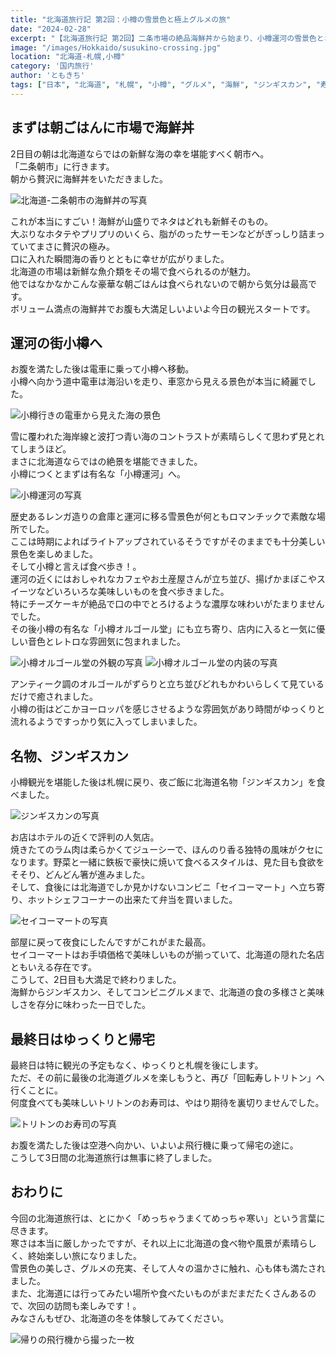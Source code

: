 ```yaml
---
title: "北海道旅行記 第2回：小樽の雪景色と極上グルメの旅"
date: "2024-02-28"
excerpt: "【北海道旅行記 第2回】二条市場の絶品海鮮丼から始まり、小樽運河の雪景色とオルゴール堂の癒しの音色を堪能。夜は札幌で名物ジンギスカンを味わい、セイコーマートのご当地グルメまで。最終日は人気の回転寿司で締めくくった、食と観光の贅沢な北海道旅行記。"
image: "/images/Hokkaido/susukino-crossing.jpg"
location: "北海道-札幌,小樽"
category: '国内旅行'
author: 'ともきち'
tags: ["日本", "北海道", "札幌", "小樽", "グルメ", "海鮮", "ジンギスカン", "寿司", "小樽運河", "冬景色", "観光スポット", "市場"]
---
```


## まずは朝ごはんに市場で海鮮丼

2日目の朝は北海道ならではの新鮮な海の幸を堪能すべく朝市へ。  
「二条朝市」に行きます。  
朝から贅沢に海鮮丼をいただきました。  

![北海道-二条朝市の海鮮丼の写真](/images/Hokkaido/seafood-bowl.jpg)

これが本当にすごい！海鮮が山盛りでネタはどれも新鮮そのもの。  
大ぶりなホタテやプリプリのいくら、脂がのったサーモンなどがぎっしり詰まっていてまさに贅沢の極み。  
口に入れた瞬間海の香りとともに幸せが広がりました。  
北海道の市場は新鮮な魚介類をその場で食べられるのが魅力。  
他ではなかなかこんな豪華な朝ごはんは食べられないので朝から気分は最高です。  
ボリューム満点の海鮮丼でお腹も大満足しいよいよ今日の観光スタートです。  

## 運河の街小樽へ

お腹を満たした後は電車に乗って小樽へ移動。  
小樽へ向かう道中電車は海沿いを走り、車窓から見える景色が本当に綺麗でした。  

![小樽行きの電車から見えた海の景色](/images/Hokkaido/otaru-sea.jpg)

雪に覆われた海岸線と波打つ青い海のコントラストが素晴らしくて思わず見とれてしまうほど。  
まさに北海道ならではの絶景を堪能できました。  
小樽につくとまずは有名な「小樽運河」へ。  

![小樽運河の写真](/images/Hokkaido/otaru-canal.jpg)

歴史あるレンガ造りの倉庫と運河に移る雪景色が何ともロマンチックで素敵な場所でした。  
ここは時期によればライトアップされているそうですがそのままでも十分美しい景色を楽しめました。  
そして小樽と言えば食べ歩き！。  
運河の近くにはおしゃれなカフェやお土産屋さんが立ち並び、揚げかまぼこやスイーツなどいろいろな美味しいものを食べ歩きました。  
特にチーズケーキが絶品で口の中でとろけるような濃厚な味わいがたまりませんでした。  
その後小樽の有名な「小樽オルゴール堂」にも立ち寄り、店内に入ると一気に優しい音色とレトロな雰囲気に包まれました。  

![小樽オルゴール堂の外観の写真](/images/Hokkaido/music-box-museum-1.jpg)
![小樽オルゴール堂の内装の写真](/images/Hokkaido/music-box-museum-2.jpg)

アンティーク調のオルゴールがずらりと立ち並びどれもかわいらしくて見ているだけで癒されました。    
小樽の街はどこかヨーロッパを感じさせるような雰囲気があり時間がゆっくりと流れるようですっかり気に入ってしまいました。  

## 名物、ジンギスカン

小樽観光を堪能した後は札幌に戻り、夜ご飯に北海道名物「ジンギスカン」を食べました。  

![ジンギスカンの写真](/images/Hokkaido/genghis-khan.jpg)

お店はホテルの近くで評判の人気店。  
焼きたてのラム肉は柔らかくてジューシーで、ほんのり香る独特の風味がクセになります。野菜と一緒に鉄板で豪快に焼いて食べるスタイルは、見た目も食欲をそそり、どんどん箸が進みました。  
そして、食後には北海道でしか見かけないコンビニ「セイコーマート」へ立ち寄り、ホットシェフコーナーの出来たて弁当を買いました。  

![セイコーマートの写真](/images/Hokkaido/seicomart.jpg)

部屋に戻って夜食にしたんですがこれがまた最高。  
セイコーマートはお手頃価格で美味しいものが揃っていて、北海道の隠れた名店ともいえる存在です。  
こうして、2日目も大満足で終わりました。  
海鮮からジンギスカン、そしてコンビニグルメまで、北海道の食の多様さと美味しさを存分に味わった一日でした。  

## 最終日はゆっくりと帰宅

最終日は特に観光の予定もなく、ゆっくりと札幌を後にします。  
ただ、その前に最後の北海道グルメを楽しもうと、再び「回転寿しトリトン」へ行くことに。  
何度食べても美味しいトリトンのお寿司は、やはり期待を裏切りませんでした。  

![トリトンのお寿司の写真](/images/Hokkaido/sushi.jpg)

お腹を満たした後は空港へ向かい、いよいよ飛行機に乗って帰宅の途に。  
こうして3日間の北海道旅行は無事に終了しました。  

## おわりに

今回の北海道旅行は、とにかく「めっちゃうまくてめっちゃ寒い」という言葉に尽きます。  
寒さは本当に厳しかったですが、それ以上に北海道の食べ物や風景が素晴らしく、終始楽しい旅になりました。  
雪景色の美しさ、グルメの充実、そして人々の温かさに触れ、心も体も満たされました。  
また、北海道には行ってみたい場所や食べたいものがまだまだたくさんあるので、次回の訪問も楽しみです！。  
みなさんもぜひ、北海道の冬を体験してみてください。  

![帰りの飛行機から撮った一枚](/images/Hokkaido/air-plane.jpg)
